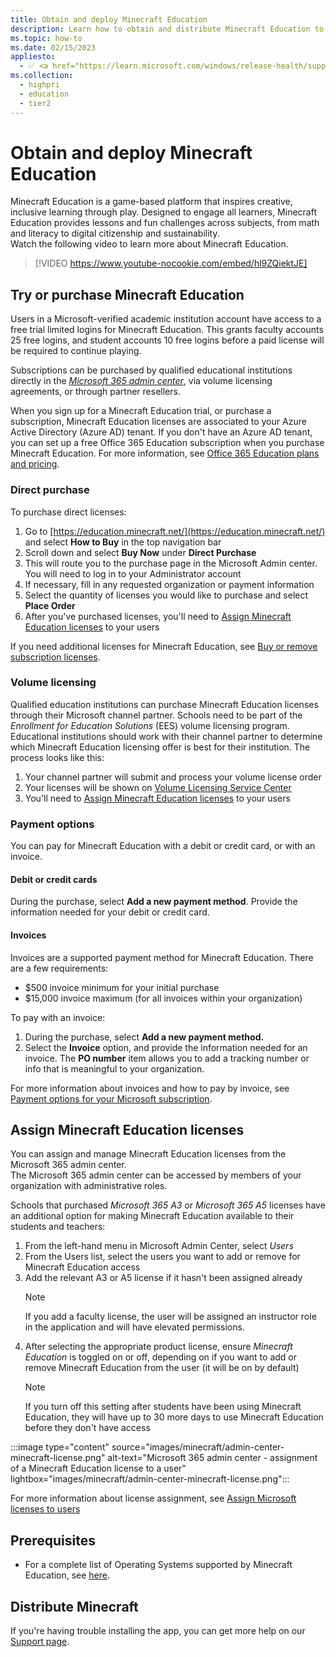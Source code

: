 ```yaml
---
title: Obtain and deploy Minecraft Education
description: Learn how to obtain and distribute Minecraft Education to Windows devices.
ms.topic: how-to
ms.date: 02/15/2023
appliesto:
  - ✅ <a href="https://learn.microsoft.com/windows/release-health/supported-versions-windows-client" target="_blank">Windows 10 and later</a>
ms.collection:
  - highpri
  - education
  - tier2
---
```


# Obtain and deploy Minecraft Education

Minecraft Education is a game-based platform that inspires creative, inclusive learning through play. Designed to engage all learners, Minecraft Education provides lessons and fun challenges across subjects, from math and literacy to digital citizenship and sustainability.\
Watch the following video to learn more about Minecraft Education.

> [!VIDEO https://www.youtube-nocookie.com/embed/hl9ZQiektJE]

## Try or purchase Minecraft Education

Users in a Microsoft-verified academic institution account have access to a free trial limited logins for Minecraft Education. This grants faculty accounts 25 free logins, and student accounts 10 free logins before a paid license will be required to continue playing.

Subscriptions can be purchased by qualified educational institutions directly in the [*Microsoft 365 admin center*](https://admin.microsoft.com), via volume licensing agreements, or through partner resellers.

When you sign up for a Minecraft Education trial, or purchase a subscription, Minecraft Education licenses are associated to your Azure Active Directory (Azure AD) tenant.  If you don't have an Azure AD tenant, you can set up a free Office 365 Education subscription when you purchase Minecraft Education. For more information, see [Office 365 Education plans and pricing](https://www.microsoft.com/microsoft-365/academic/compare-office-365-education-plans).

### Direct purchase

To purchase direct licenses:

1. Go to [https://education.minecraft.net/](https://education.minecraft.net/) and select **How to Buy** in the top navigation bar
1. Scroll down and select **Buy Now** under **Direct Purchase**
1. This will route you to the purchase page in the Microsoft Admin center. You will need to log in to your Administrator account
1. If necessary, fill in any requested organization or payment information
1. Select the quantity of licenses you would like to purchase and select **Place Order**
1. After you've purchased licenses, you'll need to [Assign Minecraft Education licenses](#assign-minecraft-education-licenses) to your users

If you need additional licenses for Minecraft Education, see [Buy or remove subscription licenses](/microsoft-365/commerce/licenses/buy-licenses).

### Volume licensing

Qualified education institutions can purchase Minecraft Education licenses through their Microsoft channel partner. Schools need to be part of the *Enrollment for Education Solutions* (EES) volume licensing program. Educational institutions should work with their channel partner to determine which Minecraft Education licensing offer is best for their institution. The process looks like this:

1. Your channel partner will submit and process your volume license order
1. Your licenses will be shown on [Volume Licensing Service Center](https://www.microsoft.com/Licensing/servicecenter/default.aspx)
1. You'll need to [Assign Minecraft Education licenses](#assign-minecraft-education-licenses) to your users

### Payment options

You can pay for Minecraft Education with a debit or credit card, or with an invoice.

#### Debit or credit cards

During the purchase, select **Add a new payment method**. Provide the information needed for your debit or credit card.

#### Invoices

Invoices are a supported payment method for Minecraft Education. There are a few requirements:

- $500 invoice minimum for your initial purchase
- $15,000 invoice maximum (for all invoices within your organization)

To pay with an invoice:

1. During the purchase, select **Add a new payment method.**
2. Select the **Invoice** option, and provide the information needed for an invoice. The **PO number** item allows you to add a tracking number or info that is meaningful to your organization.

For more information about invoices and how to pay by invoice, see [Payment options for your Microsoft subscription](/microsoft-365/commerce/billing-and-payments/pay-for-your-subscription).  

## Assign Minecraft Education licenses

You can assign and manage Minecraft Education licenses from the Microsoft 365 admin center.\
The Microsoft 365 admin center can be accessed by members of your organization with administrative roles.

Schools that purchased *Microsoft 365 A3* or *Microsoft 365 A5* licenses have an additional option for making Minecraft Education available to their students and teachers:

1. From the left-hand menu in Microsoft Admin Center, select *Users*
1. From the Users list, select the users you want to add or remove for Minecraft Education access
1. Add the relevant A3 or A5 license if it hasn't been assigned already
    > [!Note]
    > If you add a faculty license, the user will be assigned an instructor role in the application and will have elevated permissions.
1. After selecting the appropriate product license, ensure *Minecraft Education* is toggled on or off, depending on if you want to add or remove Minecraft Education from the user (it will be on by default)
    > [!Note]
    > If you turn off this setting after students have been using Minecraft Education, they will have up to 30 more days to use Minecraft Education before they don't have access

:::image type="content" source="images/minecraft/admin-center-minecraft-license.png" alt-text="Microsoft 365 admin center - assignment of a Minecraft Education license to a user" lightbox="images/minecraft/admin-center-minecraft-license.png":::

For more information about license assignment, see [Assign Microsoft licenses to users](/microsoft-365/admin/manage/assign-licenses-to-users)

## Prerequisites

- For a complete list of Operating Systems supported by Minecraft Education, see [here](https://educommunity.minecraft.net/hc/articles/360047556591-System-Requirements).

## Distribute Minecraft

If you're having trouble installing the app, you can get more help on our [Support page](https://aka.ms/minecraftedusupport).